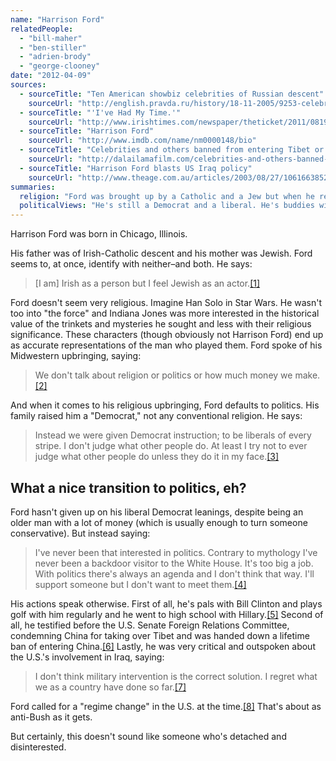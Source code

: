 ```yaml
---
name: "Harrison Ford"
relatedPeople:
  - "bill-maher"
  - "ben-stiller"
  - "adrien-brody"
  - "george-clooney"
date: "2012-04-09"
sources:
  - sourceTitle: "Ten American showbiz celebrities of Russian descent"
    sourceUrl: "http://english.pravda.ru/history/18-11-2005/9253-celebrities-0/"
  - sourceTitle: "'I've Had My Time.'"
    sourceUrl: "http://www.irishtimes.com/newspaper/theticket/2011/0819/1224302657898.html"
  - sourceTitle: "Harrison Ford"
    sourceUrl: "http://www.imdb.com/name/nm0000148/bio"
  - sourceTitle: "Celebrities and others banned from entering Tibet or China"
    sourceUrl: "http://dalailamafilm.com/celebrities-and-others-banned-from-entering-tibet-or-china-109"
  - sourceTitle: "Harrison Ford blasts US Iraq policy"
    sourceUrl: "http://www.theage.com.au/articles/2003/08/27/1061663852052.html"
summaries:
  religion: "Ford was brought up by a Catholic and a Jew but when he refers to his religious upbringing, he says he was raised a \"Democrat.\""
  politicalViews: "He's still a Democrat and a liberal. He's buddies with the Clinton family, has lobbied for Tibet, and has come out strong against the Iraq war and Bush."
---
```


Harrison Ford was born in Chicago, Illinois.

His father was of Irish-Catholic descent and his mother was Jewish. Ford seems to, at once, identify with neither–and both. He says:

>[I am] Irish as a person but I feel Jewish as an actor.<a class="source-citation" href="#http%3A%2F%2Fenglish.pravda.ru%2Fhistory%2F18-11-2005%2F9253-celebrities-0%2F" title="Ten American showbiz celebrities of Russian descent">[1]</a>

Ford doesn't seem very religious. Imagine Han Solo in Star Wars. He wasn't too into "the force" and Indiana Jones was more interested in the historical value of the trinkets and mysteries he sought and less with their religious significance. These characters (though obviously not Harrison Ford) end up as accurate representations of the man who played them. Ford spoke of his Midwestern upbringing, saying:

>We don't talk about religion or politics or how much money we make.<a class="source-citation" href="#http%3A%2F%2Fwww.irishtimes.com%2Fnewspaper%2Ftheticket%2F2011%2F0819%2F1224302657898.html" title="&apos;I&apos;ve Had My Time.&apos;">[2]</a>

And when it comes to his religious upbringing, Ford defaults to politics. His family raised him a "Democrat," not any conventional religion. He says:

>Instead we were given Democrat instruction; to be liberals of every stripe. I don't judge what other people do. At least I try not to ever judge what other people do unless they do it in my face.<a class="source-citation" href="#http%3A%2F%2Fwww.irishtimes.com%2Fnewspaper%2Ftheticket%2F2011%2F0819%2F1224302657898.html" title="&apos;I&apos;ve Had My Time.&apos;">[3]</a>

## What a nice transition to politics, eh?

Ford hasn't given up on his liberal Democrat leanings, despite being an older man with a lot of money (which is usually enough to turn someone conservative). But instead saying:

>I've never been that interested in politics. Contrary to mythology I've never been a backdoor visitor to the White House. It's too big a job. With politics there's always an agenda and I don't think that way. I'll support someone but I don't want to meet them.<a class="source-citation" href="#http%3A%2F%2Fwww.irishtimes.com%2Fnewspaper%2Ftheticket%2F2011%2F0819%2F1224302657898.html" title="&apos;I&apos;ve Had My Time.&apos;">[4]</a>

His actions speak otherwise. First of all, he's pals with Bill Clinton and plays golf with him regularly and he went to high school with Hillary.<a class="source-citation" href="#http%3A%2F%2Fwww.imdb.com%2Fname%2Fnm0000148%2Fbio" title="Harrison Ford">[5]</a> Second of all, he testified before the U.S. Senate Foreign Relations Committee, condemning China for taking over Tibet and was handed down a lifetime ban of entering China.<a class="source-citation" href="#http%3A%2F%2Fdalailamafilm.com%2Fcelebrities-and-others-banned-from-entering-tibet-or-china-109" title="Celebrities and others banned from entering Tibet or China">[6]</a> Lastly, he was very critical and outspoken about the U.S.'s involvement in Iraq, saying:

>I don't think military intervention is the correct solution. I regret what we as a country have done so far.<a class="source-citation" href="#http%3A%2F%2Fwww.theage.com.au%2Farticles%2F2003%2F08%2F27%2F1061663852052.html" title="Harrison Ford blasts US Iraq policy">[7]</a>

Ford called for a "regime change" in the U.S. at the time.<a class="source-citation" href="#http%3A%2F%2Fwww.imdb.com%2Fname%2Fnm0000148%2Fbio" title="Harrison Ford">[8]</a> That's about as anti-Bush as it gets.

But certainly, this doesn't sound like someone who's detached and disinterested.